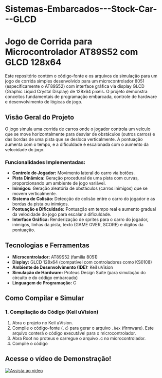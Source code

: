 # Sistemas-Embarcados---Stock-Car---GLCD

# Jogo de Corrida para Microcontrolador AT89S52 com GLCD 128x64

Este repositório contém o código-fonte e os arquivos de simulação para um jogo de corrida simples desenvolvido para um microcontrolador 8051 (especificamente o AT89S52) com interface gráfica via display GLCD (Graphic Liquid Crystal Display) de 128x64 pixels. O projeto demonstra conceitos fundamentais de programação embarcada, controle de hardware e desenvolvimento de lógicas de jogo.

##  Visão Geral do Projeto

O jogo simula uma corrida de carros onde o jogador controla um veículo que se move horizontalmente para desviar de obstáculos (outros carros) e das bordas de uma pista que se desloca verticalmente. A pontuação aumenta com o tempo, e a dificuldade é escalonada com o aumento da velocidade do jogo.

### Funcionalidades Implementadas:
* **Controle do Jogador:** Movimento lateral do carro via botões.
* **Pista Dinâmica:** Geração procedural de uma pista com curvas, proporcionando um ambiente de jogo variável.
* **Inimigos:** Geração aleatória de obstáculos (carros inimigos) que se movem verticalmente.
* **Sistema de Colisão:** Detecção de colisão entre o carro do jogador e as bordas da pista ou inimigos.
* **Pontuação e Dificuldade:** Pontuação em tempo real e aumento gradual da velocidade do jogo para escalar a dificuldade.
* **Interface Gráfica:** Renderização de sprites para o carro do jogador, inimigos, linhas da pista, texto (GAME OVER, SCORE) e dígitos da pontuação.

##  Tecnologias e Ferramentas

* **Microcontrolador:** AT89S52 (família 8051)
* **Display:** GLCD 128x64 (compatível com controladores como KS0108)
* **Ambiente de Desenvolvimento (IDE):** Keil uVision
* **Simulação de Hardware:** Proteus Design Suite (para simulação do circuito e do código embarcado)
* **Linguagem de Programação:** C


##  Como Compilar e Simular

### 1. Compilação do Código (Keil uVision)
1.  Abra o projeto no Keil uVision.
2.  Compile o código-fonte (`.c`) para gerar o arquivo `.hex` (firmware). Este arquivo conterá o código executável para o microcontrolador.
3.  Abra Root no proteus e carregue o arquivo .c no microcontrolador.
4.  Compile o código

## Acesse o vídeo de Demonstração!

[![Assista ao vídeo](https://img.youtube.com/vi/rZBkgv5a9EE/0.jpg)](https://youtu.be/rZBkgv5a9EE)
